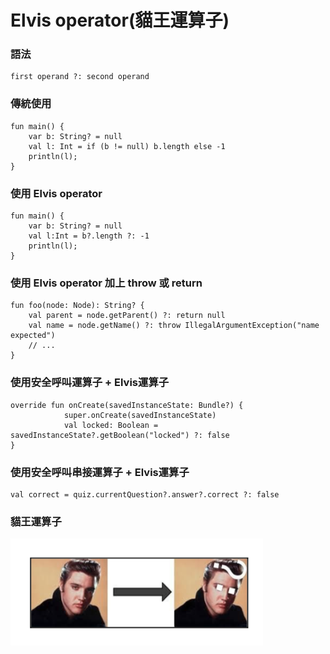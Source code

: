 # Elvis operator(貓王運算子)

### 語法
	first operand ?: second operand
	
### 傳統使用
	fun main() {
	    var b: String? = null   
	    val l: Int = if (b != null) b.length else -1
	    println(l);
	}

### 使用 Elvis operator
	fun main() {
	    var b: String? = null   
	    val l:Int = b?.length ?: -1
	    println(l);
	}
### 使用 Elvis operator 加上 throw 或 return
	fun foo(node: Node): String? {
	    val parent = node.getParent() ?: return null
	    val name = node.getName() ?: throw IllegalArgumentException("name expected")
	    // ...
	}
### 使用安全呼叫運算子 + Elvis運算子
	override fun onCreate(savedInstanceState: Bundle?) {
	            super.onCreate(savedInstanceState)
	            val locked: Boolean = savedInstanceState?.getBoolean("locked") ?: false
	}


### 使用安全呼叫串接運算子 + Elvis運算子
	val correct = quiz.currentQuestion?.answer?.correct ?: false

### 貓王運算子

![Elvis operator](pic1.png)